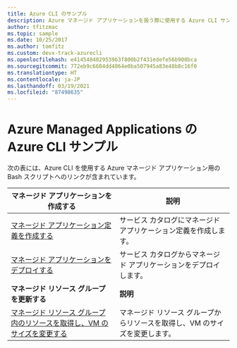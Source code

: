 ```yaml
---
title: Azure CLI のサンプル
description: Azure マネージド アプリケーションを扱う際に使用する Azure CLI サンプル スクリプトを紹介します。
author: tfitzmac
ms.topic: sample
ms.date: 10/25/2017
ms.author: tomfitz
ms.custom: devx-track-azurecli
ms.openlocfilehash: e4145484029539b3f800b2f431edefe56b908bca
ms.sourcegitcommit: 772eb9c6684dd4864e0ba507945a83e48b8c16f0
ms.translationtype: HT
ms.contentlocale: ja-JP
ms.lasthandoff: 03/19/2021
ms.locfileid: "87498635"
---
```

# <a name="azure-cli-samples-for-azure-managed-applications"></a>Azure Managed Applications の Azure CLI サンプル

次の表には、Azure CLI を使用する Azure マネージド アプリケーション用の Bash スクリプトへのリンクが含まれています。

| マネージド アプリケーションを作成する | 説明 |
| -------------------------- | ----------- |
| [マネージド アプリケーション定義を作成する](scripts/managed-application-cli-sample-create-definition.md) | サービス カタログにマネージド アプリケーション定義を作成します。  |
| [マネージド アプリケーションをデプロイする](scripts/managed-application-cli-sample-create-application.md) | サービス カタログからマネージド アプリケーションをデプロイします。  |
|**マネージド リソース グループを更新する**| **説明** |
| [マネージド リソース グループ内のリソースを取得し、VM のサイズを変更する](scripts/managed-application-cli-sample-get-managed-group-resize-vm.md) | マネージド リソース グループからリソースを取得し、VM のサイズを変更します。 |
